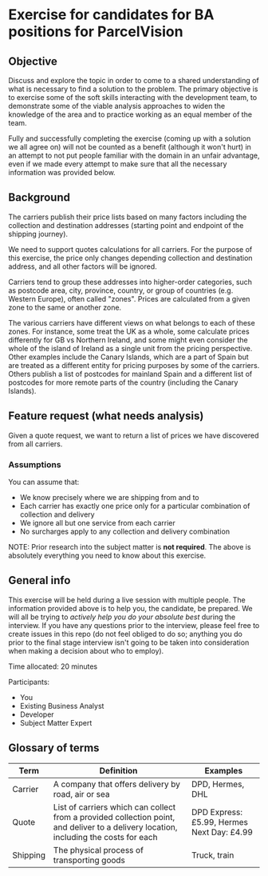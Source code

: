 # Exercise for candidates for BA positions for ParcelVision

## Objective

Discuss and explore the topic in order to come to a shared understanding of what is necessary to find a solution to the problem. The primary objective is to exercise some of the soft skills interacting with the development team, to demonstrate some of the viable analysis approaches to widen the knowledge of the area and to practice working as an equal member of the team.

Fully and successfully completing the exercise (coming up with a solution we all agree on) will not be counted as a benefit (although it won't hurt) in an attempt to not put people familiar with the domain in an unfair advantage, even if we made every attempt to make sure that all the necessary information was provided below.

## Background

The carriers publish their price lists based on many factors including the collection and destination addresses (starting point and endpoint of the shipping journey).

We need to support quotes calculations for all carriers. For the purpose of this exercise, the price only changes depending collection and destination address, and all other factors will be ignored.

Carriers tend to group these addresses into higher-order categories, such as postcode area, city, province, country, or group of countries (e.g. Western Europe), often called "zones". Prices are calculated from a given zone to the same or another zone.

The various carriers have different views on what belongs to each of these zones. For instance, some treat the UK as a whole, some calculate prices differently for GB vs Northern Ireland, and some might even consider the whole of the island of Ireland as a single unit from the pricing perspective. Other examples include the Canary Islands, which are a part of Spain but are treated as a different entity for pricing purposes by some of the carriers. Others publish a list of postcodes for mainland Spain and a different list of postcodes for more remote parts of the country (including the Canary Islands).

## Feature request (what needs analysis)

Given a quote request, we want to return a list of prices we have discovered from all carriers.

### Assumptions

You can assume that:

- We know precisely where we are shipping from and to
- Each carrier has exactly one price only for a particular combination of collection and delivery
- We ignore all but one service from each carrier
- No surcharges apply to any collection and delivery combination

NOTE: Prior research into the subject matter is **not required**. The above is absolutely everything you need to know about this exercise.

## General info

This exercise will be held during a live session with multiple people. The information provided above is to help you, the candidate, be prepared. We will all be trying to _actively help you do your absolute best_ during the interview. If you have any questions prior to the interview, please feel free to create issues in this repo (do not feel obliged to do so; anything you do prior to the final stage interview isn't going to be taken into consideration when making a decision about who to employ).

Time allocated: 20 minutes

Participants:

- You
- Existing Business Analyst
- Developer
- Subject Matter Expert

## Glossary of terms

| Term        | Definition           | Examples  |
| ------------- |-------------| -----|
| Carrier     | A company that offers delivery by road, air or sea | DPD, Hermes, DHL |
| Quote     | List of carriers which can collect from a provided collection point, and deliver to a delivery location, including the costs for each  | DPD Express: £5.99, Hermes Next Day: £4.99|
| Shipping     | The physical process of transporting goods | Truck, train  |
